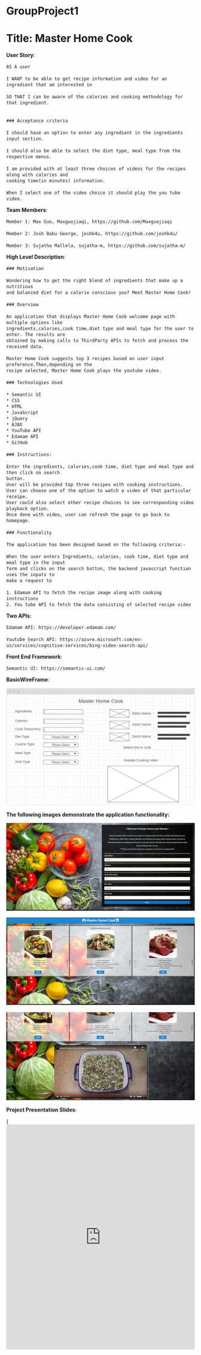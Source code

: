 # GroupProject1

# Title: Master Home Cook
**User Story**:
```
AS A user

I WANT to be able to get recipe information and video for an ingredient that am interested in

SO THAT I can be aware of the calories and cooking methodology for that ingredient.


### Acceptance criteria

I should have an option to enter any ingredient in the ingredients input section.

I should also be able to select the diet type, meal type from the respective menus.

I am provided with at least three choices of videos for the recipes along with calories and 
cooking time(in minutes) information.

When I select one of the video choice it should play the you tube video.
```
**Team Members**:

```
Member 1: Max Guo, Maxguojiaqi, https://github.com/Maxguojiaqi

Member 2: Josh Babu George, joshb4u, https://github.com/joshb4u/

Member 3: Sujatha Mallela, sujatha-m, https://github.com/sujatha-m/
```
**High Level Description**:
```
### Motivation

Wondering how to get the right blend of ingredients that make up a nutritious
and balanced diet for a calorie conscious you? Meet Master Home Cook!

### Overview

An application that displays Master Home Cook welcome page with multiple options like 
ingredients,calories,cook time,diet type and meal type for the user to enter. The results are 
obtained by making calls to ThirdParty APIs to fetch and process the received data.

Master Home Cook suggests top 3 recipes based on user input preference.Then,depending on the 
recipe selected, Master Home Cook plays the youtube video.

### Technologies Used

* Semantic UI
* CSS
* HTML
* JavaScript
* jQuery
* AJAX
* YouTube API
* Edamam API
* GitHub

### Instructions:

Enter the ingredients, calories,cook time, diet type and meal type and then click on search 
button.
User will be provided top three recipes with cooking instructions.
User can choose one of the option to watch a video of that particular receipe.
User could also select other recipe choices to see corresponding video playback option.
Once done with video, user can refresh the page to go back to homepage.

### Functionality

The application has been designed based on the following criteria:-

When the user enters Ingredients, calories, cook time, diet type and meal type in the input
form and clicks on the search button, the backend javascript function uses the inputs to 
make a request to

1. Edamam API to fetch the recipe image along with cooking instructions
2. You tube API to fetch the data consisting of selected recipe video
```
**Two APIs**:
```
Edamam API: https://developer.edamam.com/

Youtube Search API: https://azure.microsoft.com/en-us/services/cognitive-services/bing-video-search-api/
```
**Front End Framework**:
```
Semantic UI: https://semantic-ui.com/
```
**BasicWireFrame**:

![wireframe](./utilities/wireframe.jpg)

**The following images demonstrate the application functionality:**

![Entry page with Input](./utilities/images/2.userinput.png)

![Shows the options](./utilities/images/3.showstheoptions.png)

![Video playing](./utilities/images/5.video.png)

**Project Presentation Slides**:

{<iframe src='https://docs.google.com/presentation/d/1lmEFuBThleAO5sTXW21FcoUpw-99Cs93W1NOZrfMYSA/edit#slide=id.g722b068323_0_1976' width='100%' height='600px' frameborder='0'>